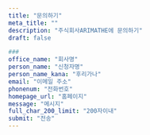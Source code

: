 ```yaml
---
title: "문의하기"
meta_title: ""
description: "주식회사ARIMATHE에 문의하기"
draft: false

###
office_name: "회사명"
person_name: "신청자명"
person_name_kana: "후리가나"
email: "이메일 주소"
phonenum: "전화번호"
homepage_url: "홈페이지"
message: "메시지"
full_char_200_limit: "200자이내"
submit: "전송"
---
```

